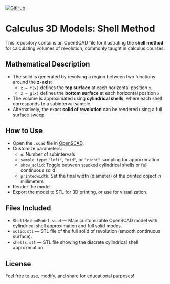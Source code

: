 [![GitHub](https://img.shields.io/badge/OpenSCAD-View%20Source-blue?logo=openscad)](https://github.com/divisbyzero/calculus-shells/)

# Calculus 3D Models: Shell Method

This repository contains an OpenSCAD file for illustrating the **shell method** for calculating volumes of revolution, commonly taught in calculus courses.

## Mathematical Description

- The solid is generated by revolving a region between two functions around the **z-axis**:
  - `z = f(x)` defines the **top surface** at each horizontal position `x`.
  - `z = g(x)` defines the **bottom surface** at each horizontal position `x`.
- The volume is approximated using **cylindrical shells**, where each shell corresponds to a subinterval sample.
- Alternatively, the exact **solid of revolution** can be rendered using a full surface sweep.

## How to Use

- Open the `.scad` file in [OpenSCAD](https://openscad.org/).
- Customize parameters:
  - `n`: Number of subintervals
  - `sample_type`: `"left"`, `"mid"`, or `"right"` sampling for approximation
  - `show_solid`: Toggle between stacked cylindrical shells or full continuous solid
  - `printedwidth`: Set the final width (diameter) of the printed object in millimeters
- Render the model.
- Export the model to STL for 3D printing, or use for visualization.

## Files Included

- `ShellMethodModel.scad` — Main customizable OpenSCAD model with cylindrical shell approximation and full solid modes.
- `solid.stl` — STL file of the full solid of revolution (smooth continuous surface).
- `shells.stl` — STL file showing the discrete cylindrical shell approximation.

## License

Feel free to use, modify, and share for educational purposes!

